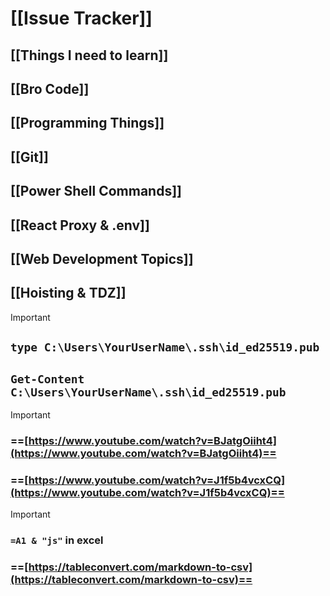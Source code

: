 # [[Issue Tracker]]

## [[Things I need to learn]]

## [[Bro Code]]

## [[Programming Things]]

## [[Git]]

## [[Power Shell Commands]]

## [[React Proxy & .env]]

## [[Web Development Topics]]

## [[Hoisting & TDZ]]

> [!important]
> 
> ## `type C:\Users\YourUserName\.ssh\id_ed25519.pub`
> 
> ## `Get-Content C:\Users\YourUserName\.ssh\id_ed25519.pub`

> [!important]
> 
> ### ==[https://www.youtube.com/watch?v=BJatgOiiht4](https://www.youtube.com/watch?v=BJatgOiiht4)==
> 
>   
> 
> ### ==[https://www.youtube.com/watch?v=J1f5b4vcxCQ](https://www.youtube.com/watch?v=J1f5b4vcxCQ)==

> [!important]
> 
> ### `=A1 & "js"` in excel
> 
>   
> 
> ### ==[https://tableconvert.com/markdown-to-csv](https://tableconvert.com/markdown-to-csv)==
